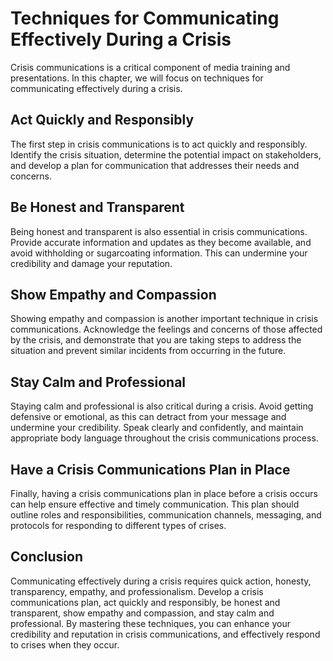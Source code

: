 Techniques for Communicating Effectively During a Crisis
===========================================================================================

Crisis communications is a critical component of media training and presentations. In this chapter, we will focus on techniques for communicating effectively during a crisis.

Act Quickly and Responsibly
---------------------------

The first step in crisis communications is to act quickly and responsibly. Identify the crisis situation, determine the potential impact on stakeholders, and develop a plan for communication that addresses their needs and concerns.

Be Honest and Transparent
-------------------------

Being honest and transparent is also essential in crisis communications. Provide accurate information and updates as they become available, and avoid withholding or sugarcoating information. This can undermine your credibility and damage your reputation.

Show Empathy and Compassion
---------------------------

Showing empathy and compassion is another important technique in crisis communications. Acknowledge the feelings and concerns of those affected by the crisis, and demonstrate that you are taking steps to address the situation and prevent similar incidents from occurring in the future.

Stay Calm and Professional
--------------------------

Staying calm and professional is also critical during a crisis. Avoid getting defensive or emotional, as this can detract from your message and undermine your credibility. Speak clearly and confidently, and maintain appropriate body language throughout the crisis communications process.

Have a Crisis Communications Plan in Place
------------------------------------------

Finally, having a crisis communications plan in place before a crisis occurs can help ensure effective and timely communication. This plan should outline roles and responsibilities, communication channels, messaging, and protocols for responding to different types of crises.

Conclusion
----------

Communicating effectively during a crisis requires quick action, honesty, transparency, empathy, and professionalism. Develop a crisis communications plan, act quickly and responsibly, be honest and transparent, show empathy and compassion, and stay calm and professional. By mastering these techniques, you can enhance your credibility and reputation in crisis communications, and effectively respond to crises when they occur.
